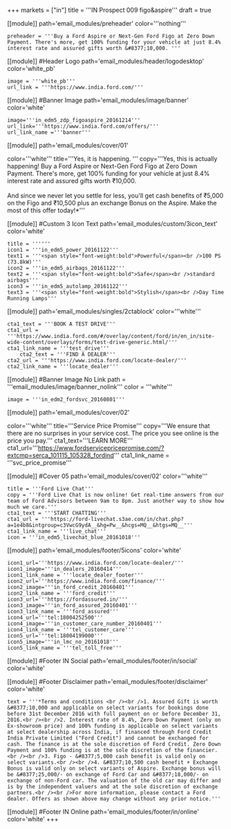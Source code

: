 +++
markets = ["in"]
title = '''IN Prospect 009 figo&aspire'''
draft = true

[[module]]
path='email_modules/preheader'
color='''nothing'''

	preheader = '''Buy a Ford Aspire or Next-Gen Ford Figo at Zero Down Payment. There's more, get 100% funding for your vehicle at just 8.4% interest rate and assured gifts worth &#8377;10,000. '''

[[module]] #Header Logo
path='email_modules/header/logodesktop'
color='white_pb'

	image = '''white_pb'''
	url_link = '''https://www.india.ford.com/'''

[[module]] #Banner Image
path='email_modules/image/banner'
color='white'

	image='''in_edm5_zdp_figoaspire_20161214'''
	url_link='''https://www.india.ford.com/offers/'''
	url_link_name ='''banner'''

[[module]]
path='email_modules/cover/01'

color='''white'''
title='''Yes, it is happening. '''
copy='''Yes, this is actually happening! Buy a Ford Aspire or Next-Gen Ford Figo at Zero Down Payment. There's more, get 100% funding for your vehicle at just 8.4% interest rate and assured gifts worth &#8377;10,000.<br /><br />And since we never let you settle for less, you'll get cash benefits of &#8377;5,000 on the Figo and &#8377;10,500 plus an exchange Bonus on the Aspire. Make the most of this offer today!*'''

[[module]] #Custom 3 Icon Text
path='email_modules/custom/3icon_text'
color='white'

	title = ''''''
	icon1 = '''in_edm5_power_20161122'''
	text1 = '''<span style="font-weight:bold">Powerful</span><br />100 PS (73.8kW)'''
	icon2 = '''in_edm5_airbags_20161122'''
	text2 = '''<span style="font-weight:bold">Safe</span><br />standard airbags'''
	icon3 = '''in_edm5_autolamp_20161122'''
	text3 = '''<span style="font-weight:bold">Stylish</span><br />Day Time Running Lamps'''

[[module]]
path='email_modules/singles/2ctablock'
color='''white'''
	
	cta1_text = '''BOOK A TEST DRIVE'''
	cta1_url = '''https://www.india.ford.com/#/overlay/content/ford/in/en_in/site-wide-content/overlays/forms/test-drive-generic.html/'''
	cta1_link_name = '''test_drive'''
		cta2_text = '''FIND A DEALER'''
	cta2_url = '''https://www.india.ford.com/locate-dealer/'''
	cta2_link_name = '''locate_dealer'''

[[module]] #Banner Image No Link
path = '''email_modules/image/banner_nolink'''
color = '''white'''
	
	image = '''in_edm2_fordsvc_20160801'''

[[module]]
path='email_modules/cover/02'

color='''white'''
title='''Service Price Promise'''
copy='''We ensure that there are no surprises in your service cost. The price you see online is the price you pay.'''
cta1_text='''LEARN MORE'''
cta1_url='''https://www.fordservicepricepromise.com/?extcmp=serca_101115_105328_fordind'''
cta1_link_name = '''svc_price_promise'''

[[module]] #Cover 05
path='email_modules/cover/02'
color='''white'''

	title = '''Ford Live Chat'''
	copy = '''Ford Live Chat is now online! Get real-time answers from our team of Ford Advisors between 9am to 8pm. Just another way to show how much we care.'''
	cta1_text = '''START CHATTING'''
	cta1_url = '''https://ford-livechat.s3ae.com/in/chat.php?a=1e4b8&intgroup=c3VwcG9ydA__&hg=Pw__&hcgs=MQ__&htgs=MQ__'''
	cta1_link_name = '''live_chat'''
	icon = '''in_edm5_livechat_blue_20161018'''

[[module]]
path='email_modules/footer/5icons'
color='white'

	icon1_url='''https://www.india.ford.com/locate-dealer/'''
	icon1_image='''in_dealers_20160414'''
	icon1_link_name = '''locate_dealer_footer'''
	icon2_url='''https://www.india.ford.com/finance/'''
	icon2_image='''in_ford_credit_20160401'''
	icon2_link_name = '''ford_credit'''
	icon3_url='''https://fordassured.in/'''
	icon3_image='''in_ford_assured_20160401'''
	icon3_link_name = '''ford_assured'''
	icon4_url='''tel:18004252500'''
	icon4_image='''in_customer_care_number_20160401'''
	icon4_link_name = '''tel_customer_care'''
	icon5_url='''tel:18004199000'''
	icon5_image='''in_lmc_no_20161018'''
	icon5_link_name = '''tel_toll_free'''
		
[[module]] #Footer IN Social
path='email_modules/footer/in/social'
color='white'

[[module]] #Footer Disclaimer
path='email_modules/footer/disclaimer'
color='white'

	text = '''*Terms and conditions <br /><br />1. Assured Gift is worth &#8377;10,000 and applicable on select variants for bookings done before 31st December 2016 with full payment on or before December 31, 2016.<br /><br />2. Interest rate of 8.4%, Zero Down Payment (only on Ex-showroom price) and 100% funding is applicable on select variants at select dealership across India, if financed through Ford Credit India Private Limited ("Ford Credit") and cannot be exchanged for cash. The finance is at the sole discretion of Ford Credit. Zero Down Payment and 100% funding is at the sole discretion of the financier.<br /><br />3. Figo - &#8377;5,000 cash benefit is valid only on select variants.<br /><br />4. &#8377;10,500 cash benefit + Exchange Bonus is valid only on select variants of Aspire. Exchange bonus will be &#8377;25,000/- on exchange of Ford Car and &#8377;18,000/- on exchange of non-Ford car. The valuation of the old car may differ and is by the independent valuers and at the sole discretion of exchange partners.<br /><br />For more information, please contact a Ford dealer. Offers as shown above may change without any prior notice.'''

[[module]] #Footer IN Online
path='email_modules/footer/in/online'
color='white'
+++